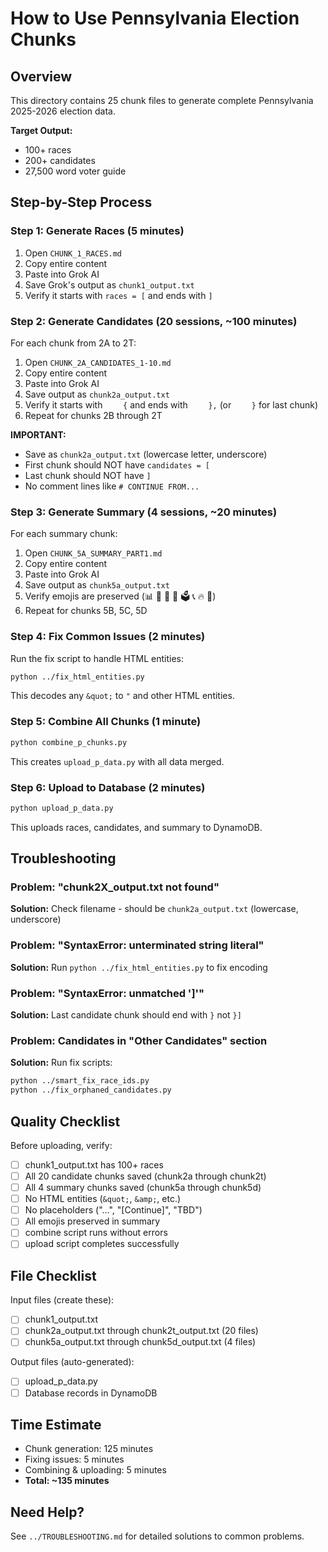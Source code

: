 # How to Use Pennsylvania Election Chunks

## Overview
This directory contains 25 chunk files to generate complete Pennsylvania 2025-2026 election data.

**Target Output:**
- 100+ races
- 200+ candidates
- 27,500 word voter guide

## Step-by-Step Process

### Step 1: Generate Races (5 minutes)
1. Open `CHUNK_1_RACES.md`
2. Copy entire content
3. Paste into Grok AI
4. Save Grok's output as `chunk1_output.txt`
5. Verify it starts with `races = [` and ends with `]`

### Step 2: Generate Candidates (20 sessions, ~100 minutes)
For each chunk from 2A to 2T:
1. Open `CHUNK_2A_CANDIDATES_1-10.md`
2. Copy entire content
3. Paste into Grok AI
4. Save output as `chunk2a_output.txt`
5. Verify it starts with `    {` and ends with `    },` (or `    }` for last chunk)
6. Repeat for chunks 2B through 2T

**IMPORTANT:** 
- Save as `chunk2a_output.txt` (lowercase letter, underscore)
- First chunk should NOT have `candidates = [`
- Last chunk should NOT have `]`
- No comment lines like `# CONTINUE FROM...`

### Step 3: Generate Summary (4 sessions, ~20 minutes)
For each summary chunk:
1. Open `CHUNK_5A_SUMMARY_PART1.md`
2. Copy entire content
3. Paste into Grok AI
4. Save output as `chunk5a_output.txt`
5. Verify emojis are preserved (📊 🔴 🎯 📅 🗳️ 📞 🔥 🙏)
6. Repeat for chunks 5B, 5C, 5D

### Step 4: Fix Common Issues (2 minutes)
Run the fix script to handle HTML entities:
```bash
python ../fix_html_entities.py
```

This decodes any `&quot;` to `"` and other HTML entities.

### Step 5: Combine All Chunks (1 minute)
```bash
python combine_p_chunks.py
```

This creates `upload_p_data.py` with all data merged.

### Step 6: Upload to Database (2 minutes)
```bash
python upload_p_data.py
```

This uploads races, candidates, and summary to DynamoDB.

## Troubleshooting

### Problem: "chunk2X_output.txt not found"
**Solution:** Check filename - should be `chunk2a_output.txt` (lowercase, underscore)

### Problem: "SyntaxError: unterminated string literal"
**Solution:** Run `python ../fix_html_entities.py` to fix encoding

### Problem: "SyntaxError: unmatched ']'"
**Solution:** Last candidate chunk should end with `}` not `}]`

### Problem: Candidates in "Other Candidates" section
**Solution:** Run fix scripts:
```bash
python ../smart_fix_race_ids.py
python ../fix_orphaned_candidates.py
```

## Quality Checklist

Before uploading, verify:
- [ ] chunk1_output.txt has 100+ races
- [ ] All 20 candidate chunks saved (chunk2a through chunk2t)
- [ ] All 4 summary chunks saved (chunk5a through chunk5d)
- [ ] No HTML entities (`&quot;`, `&amp;`, etc.)
- [ ] No placeholders ("...", "[Continue]", "TBD")
- [ ] All emojis preserved in summary
- [ ] combine script runs without errors
- [ ] upload script completes successfully

## File Checklist

Input files (create these):
- [ ] chunk1_output.txt
- [ ] chunk2a_output.txt through chunk2t_output.txt (20 files)
- [ ] chunk5a_output.txt through chunk5d_output.txt (4 files)

Output files (auto-generated):
- [ ] upload_p_data.py
- [ ] Database records in DynamoDB

## Time Estimate

- Chunk generation: 125 minutes
- Fixing issues: 5 minutes
- Combining & uploading: 5 minutes
- **Total: ~135 minutes**

## Need Help?

See `../TROUBLESHOOTING.md` for detailed solutions to common problems.
